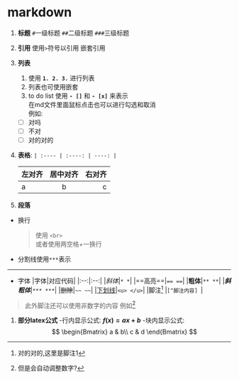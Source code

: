 #  **markdown** 

1. **标题**
    ```#```一级标题
    ```##```二级标题
    ```###```三级标题
2. **引用**
    使用```>```符号以引用
    嵌套引用
3. **列表**
   1. 使用 **```1. 2. 3.```** 进行列表
   2. 列表也可使用嵌套
   3. to do list 使用 **```- []```** 和 **```- [x]```** 来表示<br>在md文件里面鼠标点击也可以进行勾选和取消<br>例如:
    - [ ] 对吗
    - [ ] 不对
    - [ ] 对的对的 
4. **表格**:
   ```| :---- | :----: | ----: |```

    | 左对齐 | 居中对齐 | 右对齐 |
    |:----|:----:|----:|
    |a|b|c|

5. **段落**
- 换行
    >使用 ```<br>``` <br> 或者使用两空格+一换行
- 分割线使用```***```表示 
***
- 字体
  |字体|对应代码|
  |:--:|:--:|
  |*斜体*|```* *```|
  |==高亮==|```== ==```|
  |**粗体**|```** **```|
  |***斜粗体***|```*** ***```|
  |~~删除~~|```~~ ~~```|
  |<u>下划线</u>|```<u> </u>```|
  |脚注[^1] |```[^脚注内容] ```|
>此外脚注还可以使用非数字的内容 例如[^asd]

1. **部分latex公式**
-行内显示公式:  **$f(x)=ax+b$**
-块内显示公式:
$$
\begin{Bmatrix}
    a & b\\
    c & d
\end{Bmatrix}
$$

[^1]:对的对的,这里是脚注1
[^asd]:但是会自动调整数字?